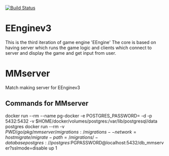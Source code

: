 [![Build Status](http://exxxooo.servegame.com:8080/buildStatus/icon?job=GithubHook)](http://exxxooo.servegame.com:8080/job/GithubHook/)

# EEnginev3
This is the third iteration of game engine 'EEngine'
The core is based on having server which runs the game logic and clients which connect to server and display the game and get input from user.

# MMserver
Match making server for EEnginev3

## Commands for MMserver
docker run --rm --name pg-docker -e POSTGRES_PASSWORD=<passwd> -d -p 5432:5432 -v $HOME/docker/volumes/postgres:/var/lib/postgresql/data postgres
docker run --rm -v $PWD/go/pkg/mmserver/migrations:/migrations --network=host migrate/migrate -path=/migrations/ -database postgres://postgres:$PGPASSWORD@localhost:5432/db_mmserver?sslmode=disable up 1
